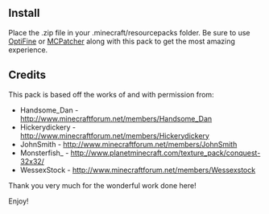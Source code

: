 ## Install

Place the .zip file in your .minecraft/resourcepacks folder. Be sure to use
[OptiFine](http://minecraftsix.com/optifine-hd-mod/) or
[MCPatcher](http://minecraftsix.com/mcpatcher-hd-fix/) along with this pack to
get the most amazing experience.

## Credits

This pack is based off the works of and with permission from:

- Handsome_Dan - <http://www.minecraftforum.net/members/Handsome_Dan>
- Hickerydickery - <http://www.minecraftforum.net/members/Hickerydickery>
- JohnSmith - <http://www.minecraftforum.net/members/JohnSmith>
- Monsterfish_ - <http://www.planetminecraft.com/texture_pack/conquest-32x32/>
- WessexStock - <http://www.minecraftforum.net/members/Wessexstock>

Thank you very much for the wonderful work done here!

Enjoy!
